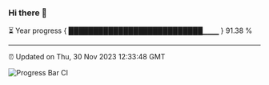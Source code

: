 ### Hi there 👋

⏳ Year progress { ███████████████████████████▁▁▁ } 91.38 %

---

⏰ Updated on Thu, 30 Nov 2023 12:33:48 GMT

![Progress Bar CI](https://github.com/ZhaoGui/ZhaoGui/workflows/Progress%20Bar%20CI/badge.svg)
